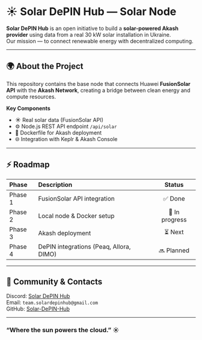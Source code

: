 # ☀️ Solar DePIN Hub — Solar Node

**Solar DePIN Hub** is an open initiative to build a **solar-powered Akash provider** using data from a real 30 kW solar installation in Ukraine.  
Our mission — to connect renewable energy with decentralized computing.

---

## 🌍 About the Project

This repository contains the base node that connects Huawei **FusionSolar API** with the **Akash Network**, creating a bridge between clean energy and compute resources.

**Key Components**
- ☀️ Real solar data (FusionSolar API)
- ⚙️ Node.js REST API endpoint `/api/solar`
- 🧩 Dockerfile for Akash deployment
- 🌐 Integration with Keplr & Akash Console

---

## ⚡ Roadmap

| Phase | Description | Status |
|:--|:--|:--:|
| Phase 1 | FusionSolar API integration | ✅ Done |
| Phase 2 | Local node & Docker setup | 🔄 In progress |
| Phase 3 | Akash deployment | ⏳ Next |
| Phase 4 | DePIN integrations (Peaq, Allora, DIMO) | 🔜 Planned |

---

## 💬 Community & Contacts
Discord: [Solar DePIN Hub](https://discord.gg/)  
Email: `team.solardepinhub@gmail.com`  
GitHub: [Solar-DePIN-Hub](https://github.com/Solar-DePIN-Hub)

---

### “Where the sun powers the cloud.” ☀️
